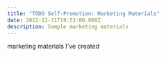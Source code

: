 ```yaml
---
title: "TODO Self-Promotion: Marketing Materials"
date: 2022-12-31T19:53:00.000Z
description: Sample marketing materials
---
```

marketing materials I've created